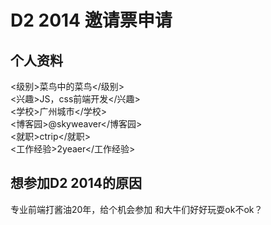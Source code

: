 # D2 2014 邀请票申请 

## 个人资料
<级别>菜鸟中的菜鸟</级别> <br/>
<兴趣>JS，css前端开发</兴趣><br/>
<学校>广州城市</学校><br/>
<博客园>@skyweaver</博客园><br/>
<就职>ctrip</就职><br/>
<工作经验>2yeaer</工作经验><br/>


## 想参加D2 2014的原因
 专业前端打酱油20年，给个机会参加  和大牛们好好玩耍ok不ok？
